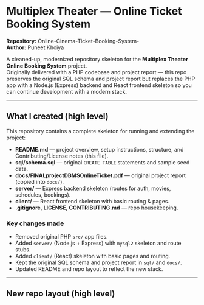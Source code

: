<!-- # Multiplex Theater Online Booking System

**Course project** — Online ticket booking system for a multiplex (Frontend: PHP, Backend DB: MySQL).  
This repository contains a clean, documented skeleton you can push to GitHub and show on your resume.

## Project Summary
A web-based system that allows users to register, check movie schedules, and book tickets. Admins can manage movies, schedules, and view reports. Counter staff can validate m-tickets and issue physical tickets.

Original project report (PDF) is in `docs/FINALprojectDBMSOnlineTicket.pdf`.

## Features
- User registration, login, password reset (placeholder)
- Browse movies & showtimes
- Book tickets for current-day shows (m-ticket SMS placeholder)
- Admin dashboard: manage movies, schedules, users
- Counter validation: redeem m-ticket codes and issue tickets
- SQL schema + sample seed data included

## Tech Stack
- PHP (vanilla) for server-side code
- MySQL for database
- HTML/CSS for frontend (skeleton)
- Optional: XAMPP / WAMP for local setup

## Repo Structure
```
/ (root)
├─ docs/                            # Project report and diagrams
│  └─ FINALprojectDBMSOnlineTicket.pdf
├─ src/                             # Application source (PHP)
│  ├─ index.php
│  ├─ login.php
│  ├─ register.php
│  ├─ book.php
│  ├─ admin/
│  │  └─ dashboard.php
│  ├─ counter/
│  │  └─ validate.php
│  └─ includes/
│     └─ db.php
├─ sql/
│  └─ schema.sql                     # CREATE TABLE + sample data
├─ .gitignore
├─ LICENSE
└─ README.md
```

## Quick setup (local)
1. Install XAMPP/WAMP and start Apache & MySQL.
2. Copy the `src/` folder to your webroot (e.g., `htdocs/multiplex`).
3. Create a MySQL database (e.g., `multiplex_db`) and import `sql/schema.sql`.
4. Edit `src/includes/db.php` to set MySQL credentials.
5. Open `http://localhost/multiplex/` in your browser.

## How to push to GitHub (example)
```bash
cd path/to/multiplex-online-booking-system
git init
git add .
git commit -m "Initial project skeleton and report"
# create repo on GitHub (or use GitHub CLI), then:
git remote add origin git@github.com:<YOUR_USER>/<REPO_NAME>.git
git branch -M main
git push -u origin main
```

## Resume-friendly project blurb
**Multiplex Theater Online Booking System** — Web application for online cinema ticket booking using PHP & MySQL. Implemented user authentication, movie & schedule management, booking flow with m-ticket verification, and admin reporting. (Project report and database schema included.)

## Notes
- This repository is a skeleton meant to be extended; most PHP pages are minimal templates ready for your implementation.
- See `sql/schema.sql` for table designs that match the project report.

---
Puneet Khoiya — Project prepared during Jan–Jun 2024 (College project).
 -->

# Multiplex Theater — Online Ticket Booking System

**Repository:** Online-Cinema-Ticket-Booking-System-  
**Author:** Puneet Khoiya

A cleaned-up, modernized repository skeleton for the **Multiplex Theater Online Booking System** project.  
Originally delivered with a PHP codebase and project report — this repo preserves the original SQL schema and project report but replaces the PHP app with a Node.js (Express) backend and React frontend skeleton so you can continue development with a modern stack.

---

## What I created (high level)

This repository contains a complete skeleton for running and extending the project:

- **README.md** — project overview, setup instructions, structure, and Contributing/License notes (this file).
- **sql/schema.sql** — original `CREATE TABLE` statements and sample seed data.
- **docs/FINALprojectDBMSOnlineTicket.pdf** — original project report (copied into `docs/`).
- **server/** — Express backend skeleton (routes for auth, movies, schedules, bookings).
- **client/** — React frontend skeleton with basic routing & pages.
- **.gitignore**, **LICENSE**, **CONTRIBUTING.md** — repo housekeeping.

### Key changes made
- Removed original PHP `src/` app files.
- Added `server/` (Node.js + Express) with `mysql2` skeleton and route stubs.
- Added `client/` (React) skeleton with basic pages and routing.
- Kept the original SQL schema and project report in `sql/` and `docs/`.
- Updated README and repo layout to reflect the new stack.

---

## New repo layout (high level)

